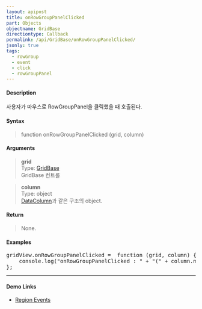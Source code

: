 ```yaml
---
layout: apipost
title: onRowGroupPanelClicked
part: Objects
objectname: GridBase
directiontype: Callback
permalink: /api/GridBase/onRowGroupPanelClicked/
jsonly: true
tags:
  - rowGroup
  - event
  - click
  - rowGroupPanel
---
```



#### Description

 사용자가 마우스로 RowGroupPanel을 클릭했을 때 호출된다.  

#### Syntax

> function onRowGroupPanelClicked (grid, column)  

#### Arguments

> **grid**  
> Type: [GridBase](/api/GridBase/)  
> GridBase 컨트롤  

> **column**  
> Type: object  
> [DataColumn](/api/types/DataColumn/)과 같은 구조의 object.  

#### Return

> None.  

#### Examples 

<pre class="prettyprint">
gridView.onRowGroupPanelClicked =  function (grid, column) {
    console.log("onRowGroupPanelClicked : " + "(" + column.name + ")")
};
</pre>

---

#### Demo Links

* [Region Events](http://demo.realgrid.com/Demo/RegionEvents)